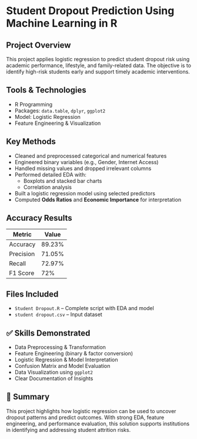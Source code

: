 # Student Dropout Prediction Using Machine Learning in R

## Project Overview
This project applies logistic regression to predict student dropout risk using academic performance, lifestyle, and family-related data. The objective is to identify high-risk students early and support timely academic interventions.

## Tools & Technologies
- R Programming  
- Packages: `data.table`, `dplyr`, `ggplot2`  
- Model: Logistic Regression  
- Feature Engineering & Visualization

## Key Methods
- Cleaned and preprocessed categorical and numerical features  
- Engineered binary variables (e.g., Gender, Internet Access)  
- Handled missing values and dropped irrelevant columns  
- Performed detailed EDA with:
  - Boxplots and stacked bar charts
  - Correlation analysis  
- Built a logistic regression model using selected predictors  
- Computed **Odds Ratios** and **Economic Importance** for interpretation

## Accuracy Results
| Metric     | Value     |
|------------|-----------|
| Accuracy   | 89.23%    |
| Precision  | 71.05%    |
| Recall     | 72.97%    |
| F1 Score   | 72%       |

## Files Included
- `Student Dropout.R` – Complete script with EDA and model  
- `student dropout.csv` – Input dataset  


## ✅ Skills Demonstrated
- Data Preprocessing & Transformation  
- Feature Engineering (binary & factor conversion)  
- Logistic Regression & Model Interpretation  
- Confusion Matrix and Model Evaluation  
- Data Visualization using `ggplot2`  
- Clear Documentation of Insights

## 📌 Summary
This project highlights how logistic regression can be used to uncover dropout patterns and predict outcomes. With strong EDA, feature engineering, and performance evaluation, this solution supports institutions in identifying and addressing student attrition risks.
